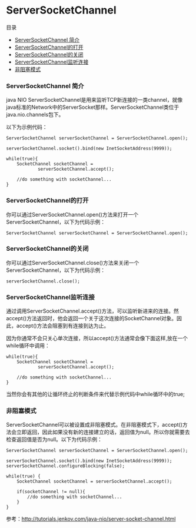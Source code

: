 # ServerSocketChannel

目录
- [ServerSocketChannel 简介](#serversocketchannel-简介)
- [ServerSocketChannel的打开](#serversocketchannel的打开)
- [ServerSocketChannel的关闭](#serversocketchannel的关闭)
- [ServerSocketChannel监听连接](#serversocketchannel监听连接)
- [非阻塞模式](#非阻塞模式)


### ServerSocketChannel 简介

java NIO ServerSocketChannel是用来监听TCP新连接的一类channel，就像java标准的Network中的ServerSocket那样。ServerSocketChannel类位于java.nio.channels包下。

以下为示例代码：

```
ServerSocketChannel serverSocketChannel = ServerSocketChannel.open();

serverSocketChannel.socket().bind(new InetSocketAddress(9999));

while(true){
    SocketChannel socketChannel =
            serverSocketChannel.accept();

    //do something with socketChannel...
}
```

### ServerSocketChannel的打开

你可以通过ServerSocketChannel.open()方法来打开一个ServerSocketChannel，以下为代码示例：

```
ServerSocketChannel serverSocketChannel = ServerSocketChannel.open();
```

### ServerSocketChannel的关闭

你可以通过ServerSocketChannel.close()方法来关闭一个ServerSocketChannel，以下为代码示例：

```
serverSocketChannel.close();
```

### ServerSocketChannel监听连接

通过调用ServerSocketChannel.accept()方法，可以监听新进来的连接。然accept()方法返回时，他会返回一个关于这次连接的SocketChannel对象。因此，accept()方法会阻塞到有连接到达为止。

因为你通常不会只关心单次连接，所以accept()方法通常会像下面这样,放在一个while循环中调用：

```
while(true){
    SocketChannel socketChannel =
            serverSocketChannel.accept();

    //do something with socketChannel...
}
```

当然你会有其他的让循环终止的判断条件来代替示例代码中while循环中的true;

### 非阻塞模式

ServerSocketChannel可以被设置成非阻塞模式。在非阻塞模式下，accept()方法会立即返回，因此如果没有新的连接建立的话，返回值为null。所以你就需要去检查返回值是否为null。以下为代码示例：

```
ServerSocketChannel serverSocketChannel = ServerSocketChannel.open();

serverSocketChannel.socket().bind(new InetSocketAddress(9999));
serverSocketChannel.configureBlocking(false);

while(true) {
    SocketChannel socketChannel = serverSocketChannel.accept();

    if(socketChannel != null){
        //do something with socketChannel...
    }
}
```

参考：<http://tutorials.jenkov.com/java-nio/server-socket-channel.html>
